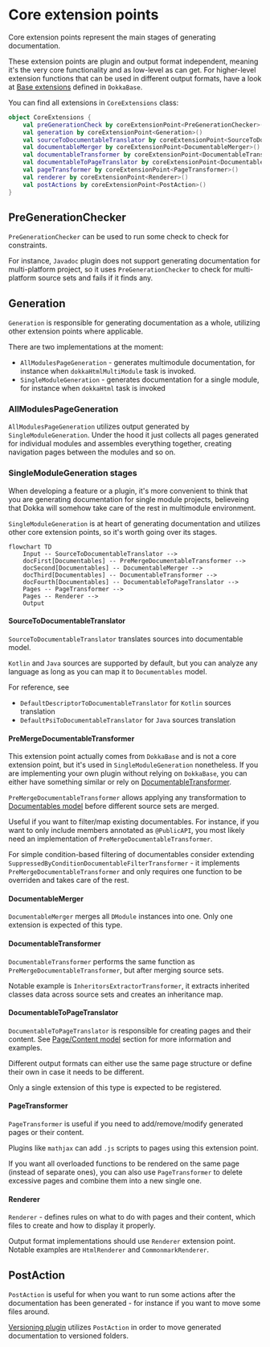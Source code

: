 # Core extension points

Core extension points represent the main stages of generating documentation. 

These extension points are plugin and output format independent, meaning it's the very core functionality and as
low-level as can get. For higher-level extension functions that can be used in different output formats, have a look at
[Base extensions](base_extensions.md) defined in `DokkaBase`.

You can find all extensions in `CoreExtensions` class:
```kotlin
object CoreExtensions {
    val preGenerationCheck by coreExtensionPoint<PreGenerationChecker>()
    val generation by coreExtensionPoint<Generation>()
    val sourceToDocumentableTranslator by coreExtensionPoint<SourceToDocumentableTranslator>()
    val documentableMerger by coreExtensionPoint<DocumentableMerger>()
    val documentableTransformer by coreExtensionPoint<DocumentableTransformer>()
    val documentableToPageTranslator by coreExtensionPoint<DocumentableToPageTranslator>()
    val pageTransformer by coreExtensionPoint<PageTransformer>()
    val renderer by coreExtensionPoint<Renderer>()
    val postActions by coreExtensionPoint<PostAction>()
}
```

## PreGenerationChecker

`PreGenerationChecker` can be used to run some check to check for constraints. 

For instance, `Javadoc` plugin does not support generating documentation for multi-platform project, so it uses
`PreGenerationChecker` to check for multi-platform source sets and fails if it finds any.

## Generation

`Generation` is responsible for generating documentation as a whole, utilizing other extension points where applicable.

There are two implementations at the moment:

* `AllModulesPageGeneration` - generates multimodule documentation, for instance when `dokkaHtmlMultiModule` task is
  invoked.
* `SingleModuleGeneration` - generates documentation for a single module, for instance when `dokkaHtml` task is invoked

### AllModulesPageGeneration

`AllModulesPageGeneration` utilizes output generated by `SingleModuleGeneration`. Under the hood it just collects all
pages generated for individual modules and assembles everything together, creating navigation pages between the
modules and so on.

### SingleModuleGeneration stages

When developing a feature or a plugin, it's more convenient to think that you are generating documentation for single
module projects, believeing that Dokka will somehow take care of the rest in multimodule environment.

`SingleModuleGeneration` is at heart of generating documentation and utilizes other core extension points, so
it's worth going over its stages. 

```mermaid
flowchart TD
    Input -- SourceToDocumentableTranslator --> 
    docFirst[Documentables] -- PreMergeDocumentableTransformer --> 
    docSecond[Documentables] -- DocumentableMerger --> 
    docThird[Documentables] -- DocumentableTransformer --> 
    docFourth[Documentables] -- DocumentableToPageTranslator --> 
    Pages -- PageTransformer --> 
    Pages -- Renderer --> 
    Output
```


#### SourceToDocumentableTranslator

`SourceToDocumentableTranslator` translates sources into documentable model. 

`Kotlin` and `Java` sources are supported by default, but you can analyze any language as long as you can map
it to `Documentables` model.

For reference, see

* `DefaultDescriptorToDocumentableTranslator` for `Kotlin` sources translation
* `DefaultPsiToDocumentableTranslator` for `Java` sources translation

#### PreMergeDocumentableTransformer

This extension point actually comes from `DokkaBase` and is not a core extension point, but it's used in
`SingleModuleGeneration` nonetheless. If you are implementing your own plugin without relying on `DokkaBase`,
you can either have something similar or rely on [DocumentableTransformer](#documentabletransformer).

`PreMergeDocumentableTransformer` allows applying any transformation to 
[Documentables model](../data_model/documentables.md) before different source sets are merged. 

Useful if you want to filter/map existing documentables. For instance, if you want to only include members annotated
as `@PublicAPI`, you most likely need an implementation of `PreMergeDocumentableTransformer`.

For simple condition-based filtering of documentables consider extending 
`SuppressedByConditionDocumentableFilterTransformer` - it implements `PreMergeDocumentableTransformer` and only
requires one function to be overriden and takes care of the rest.

#### DocumentableMerger

`DocumentableMerger` merges all `DModule` instances into one. Only one extension is expected of this type.

#### DocumentableTransformer

`DocumentableTransformer` performs the same function as `PreMergeDocumentableTransformer`, but after merging source
sets.

Notable example is `InheritorsExtractorTransformer`, it extracts inherited classes data across source sets
and creates an inheritance map.

#### DocumentableToPageTranslator

`DocumentableToPageTranslator` is responsible for creating pages and their content. See 
[Page/Content model](../data_model/page_content.md) section for more information and examples.

Different output formats can either use the same page structure or define their own in case it needs to be different.

Only a single extension of this type is expected to be registered. 

#### PageTransformer

`PageTransformer` is useful if you need to add/remove/modify generated pages or their content.

Plugins like `mathjax` can add `.js` scripts to pages using this extension point. 

If you want all overloaded functions to be rendered on the same page (instead of separate ones),
you can also use `PageTransformer` to delete excessive pages and combine them into a new single one.

#### Renderer

`Renderer` - defines rules on what to do with pages and their content, which files to create and how to display
it properly. 

Output format implementations should use `Renderer` extension point. Notable examples are `HtmlRenderer`
and `CommonmarkRenderer`.

## PostAction

`PostAction` is useful for when you want to run some actions after the documentation has been generated - for instance
if you want to move some files around.

[Versioning plugin](../../../user_guide/plugins/versioning-plugin.md) utilizes `PostAction` in order to move
generated documentation to versioned folders.
